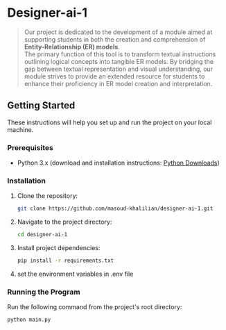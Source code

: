 # Designer-ai-1

> Our project is dedicated to the development of a module aimed at supporting students in both the creation and comprehension of **Entity-Relationship (ER) models**.
> </br>
> The primary function of this tool is to transform textual instructions outlining logical concepts into tangible ER models. By bridging the gap between textual representation and visual understanding, our module strives to provide an extended resource for students to enhance their proficiency in ER model creation and interpretation.

## Getting Started

These instructions will help you set up and run the project on your local machine.

### Prerequisites

- Python 3.x (download and installation instructions: [Python Downloads](https://www.python.org/downloads/))

### Installation

1. Clone the repository:

   ```bash
   git clone https://github.com/masoud-khalilian/designer-ai-1.git
   ```

2. Navigate to the project directory:

   ```bash
   cd designer-ai-1
   ```

3. Install project dependencies:

   ```bash
   pip install -r requirements.txt
   ```

4. set the environment variables in .env file

### Running the Program

Run the following command from the project's root directory:

```bash
python main.py
```
